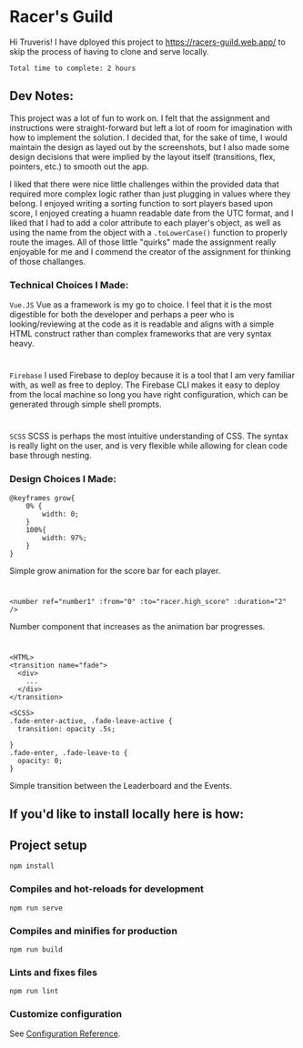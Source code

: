 # Racer's Guild

Hi Truveris!
I have dployed this project to https://racers-guild.web.app/ to skip the process of having to clone and serve locally.

``Total time to complete: 2 hours``

## Dev Notes:
This project was a lot of fun to work on. I felt that the assignment and instructions were straight-forward but left a lot of room for imagination with how to implement the solution. I decided that, for the sake of time, I would maintain the design as layed out by the screenshots, but I also made some design decisions that were implied by the layout itself (transitions, flex, pointers, etc.) to smooth out the app.

I liked that there were nice little challenges within the provided data that required more complex logic rather than just plugging in values where they belong. I enjoyed writing a sorting function to sort players based upon score, I enjoyed creating a huamn readable date from the UTC format, and I liked that I had to add a color attribute to each player's object, as well as using the name from the object with a `.toLowerCase()` function to properly route the images. All of those little "quirks" made the assignment really enjoyable for me and I commend the creator of the assignment for thinking of those challanges.

### Technical Choices I Made:
  ``Vue.JS``
  Vue as a framework is my go to choice. I feel that it is the most digestible for both the developer and perhaps a peer who is looking/reviewing at the code as it is readable and aligns with a simple HTML construct rather than complex frameworks that are very syntax heavy.
  #
  ``Firebase``
  I used Firebase to deploy because it is a tool that I am very familiar with, as well as free to deploy. The Firebase CLI makes it easy to deploy from the local machine so long you have right configuration, which can be generated through simple shell prompts. 
  #
  ``SCSS``
  SCSS is perhaps the most intuitive understanding of CSS. The syntax is really light on the user, and is very flexible while allowing for clean code base through nesting.

### Design Choices I Made:
```
@keyframes grow{
    0% {
        width: 0;
    }
    100%{
        width: 97%;
    }
}
```
Simple grow animation for the score bar for each player.
#
```
<number ref="number1" :from="0" :to="racer.high_score" :duration="2" />
```
Number component that increases as the animation bar progresses.
#
```
<HTML>
<transition name="fade">
  <div>
    ...
  </div>
</transition>

<SCSS>
.fade-enter-active, .fade-leave-active {
  transition: opacity .5s;

}
.fade-enter, .fade-leave-to {
  opacity: 0;
}
```
Simple transition between the Leaderboard and the Events.

## If you'd like to install locally here is how:
## Project setup
```
npm install
```

### Compiles and hot-reloads for development
```
npm run serve
```

### Compiles and minifies for production
```
npm run build
```

### Lints and fixes files
```
npm run lint
```

### Customize configuration
See [Configuration Reference](https://cli.vuejs.org/config/).
